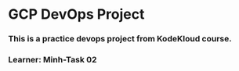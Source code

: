 # GCP DevOps Project

### This is a practice devops project from KodeKloud course.

### Learner: Minh-Task 02
